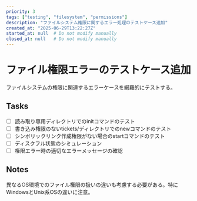 ```yaml
---
priority: 3
tags: ["testing", "filesystem", "permissions"]
description: "ファイルシステム権限に関するエラー処理のテストケース追加"
created_at: "2025-06-29T13:22:27Z"
started_at: null  # Do not modify manually
closed_at: null   # Do not modify manually
---
```


# ファイル権限エラーのテストケース追加

ファイルシステムの権限に関連するエラーケースを網羅的にテストする。

## Tasks
- [ ] 読み取り専用ディレクトリでのinitコマンドのテスト
- [ ] 書き込み権限のないtickets/ディレクトリでのnewコマンドのテスト
- [ ] シンボリックリンク作成権限がない場合のstartコマンドのテスト
- [ ] ディスクフル状態のシミュレーション
- [ ] 権限エラー時の適切なエラーメッセージの確認

## Notes
異なるOS環境でのファイル権限の扱いの違いも考慮する必要がある。特にWindowsとUnix系OSの違いに注意。
